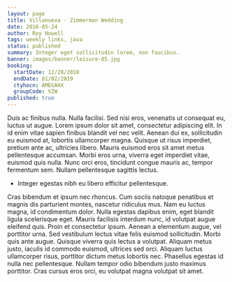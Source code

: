 ```yaml
---
layout: page
title: Villanueva - Zimmerman Wedding
date: 2016-05-24
author: Roy Howell
tags: weekly links, java
status: published
summary: Integer eget sollicitudin lorem, non faucibus.
banner: images/banner/leisure-05.jpg
booking:
  startDate: 12/28/2018
  endDate: 01/02/2019
  ctyhocn: AMEGAHX
  groupCode: VZW
published: true
---
```

Duis ac finibus nulla. Nulla facilisi. Sed nisi eros, venenatis ut consequat eu, luctus ut augue. Lorem ipsum dolor sit amet, consectetur adipiscing elit. In id enim vitae sapien finibus blandit vel nec velit. Aenean dui ex, sollicitudin eu euismod at, lobortis ullamcorper magna. Quisque ut risus imperdiet, pretium ante ac, ultricies libero. Mauris euismod eros sit amet metus pellentesque accumsan. Morbi eros urna, viverra eget imperdiet vitae, euismod quis nulla. Nunc orci eros, tincidunt congue mauris ac, tempor fermentum sem. Nullam pellentesque sagittis lectus.

* Integer egestas nibh eu libero efficitur pellentesque.

Cras bibendum et ipsum nec rhoncus. Cum sociis natoque penatibus et magnis dis parturient montes, nascetur ridiculus mus. Nam eu luctus magna, id condimentum dolor. Nulla egestas dapibus enim, eget blandit ligula scelerisque eget. Mauris facilisis interdum nunc, id volutpat augue eleifend quis. Proin et consectetur ipsum. Aenean a elementum augue, vel porttitor urna. Sed vestibulum lectus vitae felis euismod sollicitudin. Morbi quis ante augue. Quisque viverra quis lectus a volutpat. Aliquam metus justo, iaculis id commodo euismod, ultrices sed orci. Aliquam luctus ullamcorper risus, porttitor dictum metus lobortis nec. Phasellus egestas id nulla nec pellentesque. Nullam tempor odio bibendum justo maximus porttitor. Cras cursus eros orci, eu volutpat magna volutpat sit amet.
